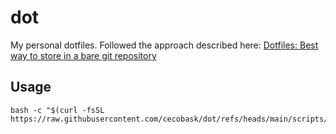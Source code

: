 # dot
My personal dotfiles. Followed the approach described here: [Dotfiles: Best way to store in a bare git repository](https://www.atlassian.com/git/tutorials/dotfiles)

## Usage
```
bash -c "$(curl -fsSL https://raw.githubusercontent.com/cecobask/dot/refs/heads/main/scripts/bootstrap.sh)"
```
